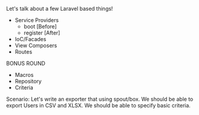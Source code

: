 Let's talk about a few Laravel based things!

- Service Providers
	- boot [Before]
	- register [After]
- IoC/Facades
- View Composers
- Routes

BONUS ROUND
- Macros
- Repository
- Criteria

Scenario:
Let's write an exporter that using spout/box.
We should be able to export Users in CSV and XLSX.
We should be able to specify basic criteria.
